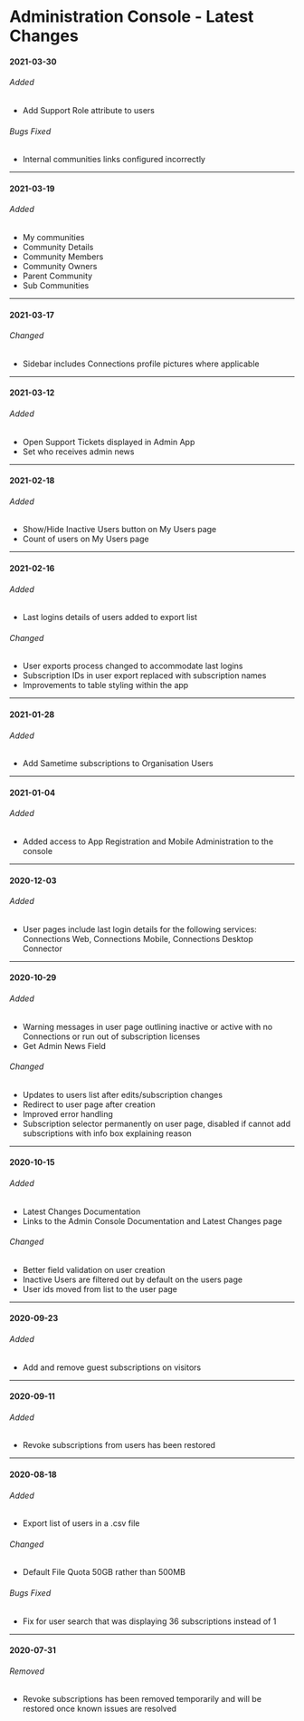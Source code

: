 # Administration Console - Latest Changes

#### 2021-03-30

###### Added

- Add Support Role attribute to users

###### Bugs Fixed

- Internal communities links configured incorrectly

---

#### 2021-03-19

###### Added

- My communities
- Community Details
- Community Members
- Community Owners
- Parent Community
- Sub Communities

---

#### 2021-03-17

###### Changed

- Sidebar includes Connections profile pictures where applicable

---

#### 2021-03-12

###### Added

- Open Support Tickets displayed in Admin App
- Set who receives admin news

---

#### 2021-02-18

###### Added

- Show/Hide Inactive Users button on My Users page
- Count of users on My Users page

---

#### 2021-02-16

###### Added

- Last logins details of users added to export list

###### Changed

- User exports process changed to accommodate last logins
- Subscription IDs in user export replaced with subscription names
- Improvements to table styling within the app

---

#### 2021-01-28

###### Added

- Add Sametime subscriptions to Organisation Users

---

#### 2021-01-04

###### Added

- Added access to App Registration and Mobile Administration to the console

---

#### 2020-12-03

###### Added

- User pages include last login details for the following services: Connections Web, Connections Mobile, Connections Desktop Connector

---

#### 2020-10-29

###### Added

- Warning messages in user page outlining inactive or active with no Connections or run out of subscription licenses
- Get Admin News Field

###### Changed

- Updates to users list after edits/subscription changes
- Redirect to user page after creation
- Improved error handling
- Subscription selector permanently on user page, disabled if cannot add subscriptions with info box explaining reason

---

#### 2020-10-15

###### Added

- Latest Changes Documentation
- Links to the Admin Console Documentation and Latest Changes page

###### Changed

- Better field validation on user creation
- Inactive Users are filtered out by default on the users page
- User ids moved from list to the user page

---

#### 2020-09-23

###### Added

- Add and remove guest subscriptions on visitors

---

#### 2020-09-11

###### Added

- Revoke subscriptions from users has been restored

---

#### 2020-08-18

###### Added

- Export list of users in a .csv file

###### Changed

- Default File Quota 50GB rather than 500MB

###### Bugs Fixed

- Fix for user search that was displaying 36 subscriptions instead of 1

---

#### 2020-07-31

###### Removed

- Revoke subscriptions has been removed temporarily and will be restored once known issues are resolved

